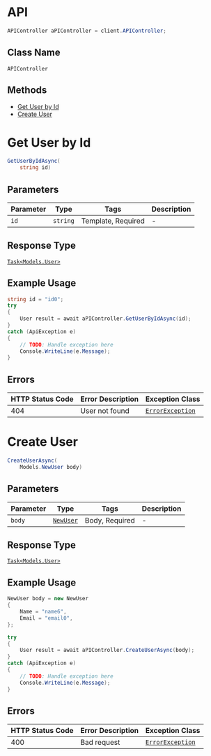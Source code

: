 # API

```csharp
APIController aPIController = client.APIController;
```

## Class Name

`APIController`

## Methods

* [Get User by Id](../../doc/controllers/api.md#get-user-by-id)
* [Create User](../../doc/controllers/api.md#create-user)


# Get User by Id

```csharp
GetUserByIdAsync(
    string id)
```

## Parameters

| Parameter | Type | Tags | Description |
|  --- | --- | --- | --- |
| `id` | `string` | Template, Required | - |

## Response Type

[`Task<Models.User>`](../../doc/models/user.md)

## Example Usage

```csharp
string id = "id0";
try
{
    User result = await aPIController.GetUserByIdAsync(id);
}
catch (ApiException e)
{
    // TODO: Handle exception here
    Console.WriteLine(e.Message);
}
```

## Errors

| HTTP Status Code | Error Description | Exception Class |
|  --- | --- | --- |
| 404 | User not found | [`ErrorException`](../../doc/models/error-exception.md) |


# Create User

```csharp
CreateUserAsync(
    Models.NewUser body)
```

## Parameters

| Parameter | Type | Tags | Description |
|  --- | --- | --- | --- |
| `body` | [`NewUser`](../../doc/models/new-user.md) | Body, Required | - |

## Response Type

[`Task<Models.User>`](../../doc/models/user.md)

## Example Usage

```csharp
NewUser body = new NewUser
{
    Name = "name6",
    Email = "email0",
};

try
{
    User result = await aPIController.CreateUserAsync(body);
}
catch (ApiException e)
{
    // TODO: Handle exception here
    Console.WriteLine(e.Message);
}
```

## Errors

| HTTP Status Code | Error Description | Exception Class |
|  --- | --- | --- |
| 400 | Bad request | [`ErrorException`](../../doc/models/error-exception.md) |

